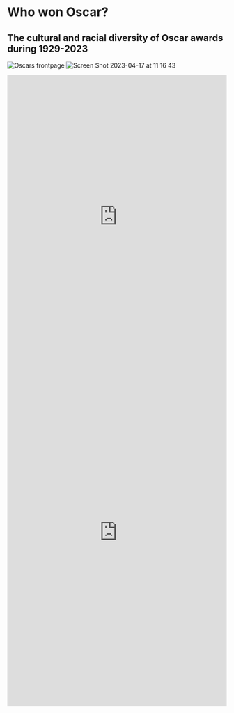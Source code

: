# Who won Oscar?
## The cultural and racial diversity of Oscar awards during 1929-2023

![Oscars frontpage](https://user-images.githubusercontent.com/127921503/232368425-32876c2f-0ec2-4009-a492-475bb1948eba.jpeg)
![Screen Shot 2023-04-17 at 11 16 43](https://user-images.githubusercontent.com/127921503/232369675-a8842001-8c92-4795-912e-fb665356abfa.png)

<iframe src='https://cdn.knightlab.com/libs/timeline3/latest/embed/index.html?source=1B2n6Et8u7TaDUFyYU_QTZvQNmnppvyrLHioHajG6ZXs&font=Default&lang=en&initial_zoom=2&height=650' width='100%' height='650' webkitallowfullscreen mozallowfullscreen allowfullscreen frameborder='0'></iframe>
<iframe src="https://uploads.knightlab.com/storymapjs/8f799a09719c88b5c348332d314f0c33/oscar/draft.html" frameborder="0" width="100%" height="800"></iframe>

